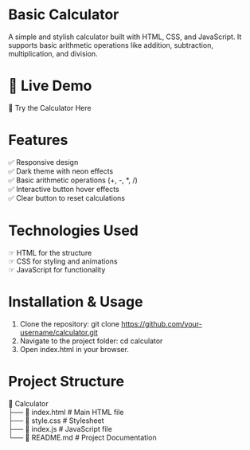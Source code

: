  # Basic Calculator
A simple and stylish calculator built with HTML, CSS, and JavaScript. It supports basic arithmetic operations like addition, subtraction, multiplication, and division.

# 🚀 Live Demo
🔗 Try the Calculator Here

# Features
✅ Responsive design <br>
✅ Dark theme with neon effects<br>
✅ Basic arithmetic operations (+, -, *, /)<br>
✅ Interactive button hover effects<br>
✅ Clear button to reset calculations

# Technologies Used
&#x261E; HTML for the structure<br>
&#x261E; CSS for styling and animations<br>
&#x261E; JavaScript for functionality

# Installation & Usage
1. Clone the repository: git clone https://github.com/your-username/calculator.git <br>
2. Navigate to the project folder: cd calculator<br>
3. Open index.html in your browser.

# Project Structure
📂 Calculator  
├── 📄 index.html  # Main HTML file  
├── 📄 style.css   # Stylesheet  
├── 📄 index.js    # JavaScript file  
└── 📄 README.md   # Project Documentation 